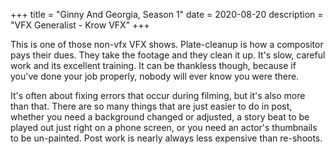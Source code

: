 +++
title = "Ginny And Georgia, Season 1"
date = 2020-08-20
description = "VFX Generalist - Krow VFX"
+++

This is one of those non-vfx VFX shows.  Plate-cleanup is how a compositor pays their dues.  They take the footage and they clean it up.  It's slow, careful work and its excellent training.  It can be thankless though, because if you've done your job properly, nobody will ever know you were there. 

It's often about fixing errors that occur during filming, but it's also more than that.  There are so many things that are just easier to do in post, whether you need a background changed or adjusted, a story beat to be played out just right on a phone screen, or you need an actor's thumbnails to be un-painted.  Post work is nearly always less expensive than re-shoots.  